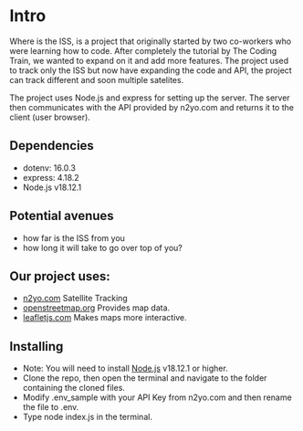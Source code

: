 # Intro
Where is the ISS, is a project that originally started by two co-workers who were learning how to code. After completely the tutorial by The Coding Train, we wanted to expand on it and add more features. The project used to track only the ISS but now have expanding the code and API, the project can track different and soon multiple satelites. 

The project uses Node.js and express for setting up the server. The server then communicates with the API provided by n2yo.com and returns it to the client (user browser).

## Dependencies
- dotenv: 16.0.3
- express: 4.18.2
- Node.js v18.12.1

## Potential avenues
- how far is the ISS from you
- how long it will take to go over top of you? 

## Our project uses:
- [n2yo.com](https://n2yo.com) Satellite Tracking
- [openstreetmap.org](https://openstreetmap.org) Provides map data.
- [leafletjs.com](https://leafletjs.com/) Makes maps more interactive. 

## Installing
- Note: You will need to install [Node.js](https://nodejs.org/en/download/) v18.12.1 or higher.
- Clone the repo, then open the terminal and navigate to the folder containing the cloned files. 
- Modify .env_sample with your API Key from n2yo.com and then rename the file to .env. 
- Type node index.js in the terminal. 
